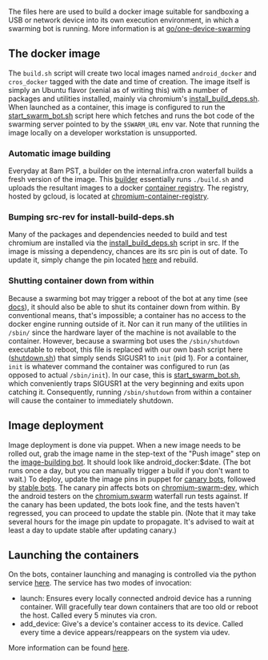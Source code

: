 The files here are used to build a docker image suitable for sandboxing a USB
or network device into its own execution environment, in which a swarming bot is
running. More information is at
[go/one-device-swarming](http://go/one-device-swarming)


The docker image
--------------------------
The `build.sh` script will create two local images named `android_docker`
and `cros_docker` tagged with the date and time of creation. The image itself is
simply an Ubuntu flavor (xenial as of writing this) with a number of packages
and utilities installed, mainly via chromium's
[install_build_deps.sh](https://chromium.googlesource.com/chromium/src/+/master/build/install-build-deps.sh).
When launched as a container, this image is configured to run the
[start_swarm_bot.sh](https://chromium.googlesource.com/infra/infra/+/master/docker/android_devices/start_swarm_bot.sh)
script here which fetches and runs the bot code of the swarming server pointed
to by the `$SWARM_URL` env var. Note that running the image locally on a
developer workstation is unsupported.

### Automatic image building
Everyday at 8am PST, a builder on the internal.infra.cron waterfall builds a
fresh version of the image. This [builder](https://ci.chromium.org/p/infra-internal/builders/prod/android-docker-image-builder)
essentially runs `./build.sh` and uploads the resultant images to a docker
[container registry](https://docs.docker.com/registry/). The registry, hosted
by gcloud, is located at
[chromium-container-registry](https://console.cloud.google.com/gcr/images/chromium-container-registry/GLOBAL/).

### Bumping src-rev for install-build-deps.sh
Many of the packages and dependencies needed to build and test chromium are
installed via the [install_build_deps.sh](https://chromium.googlesource.com/chromium/src/+/master/build/install-build-deps.sh)
script in src. If the image is missing a dependency, chances are its src pin is
out of date. To update it, simply change the pin located
[here](https://cs.chromium.org/chromium/infra/docker/android_devices/Dockerfile?rcl=ca6275d670533aaf5303bd2c785cb7366fbe3193&l=4)
and rebuild.

### Shutting container down from within
Because a swarming bot may trigger a reboot of the bot at any time (see
[docs](https://cs.chromium.org/chromium/infra/luci/appengine/swarming/doc/Magic-Values.md?rcl=8b90cdd97f8f088bcba2fa376ce49d9863b48902&l=65)),
it should also be able to shut its container down from within. By conventional
means, that's impossible; a container has no access to the docker engine
running outside of it. Nor can it run many of the utilities in `/sbin/` since
the hardware layer of the machine is not available to the container. However,
because a swarming bot uses the `/sbin/shutdown` executable to reboot, this
file is replaced with our own bash script here
([shutdown.sh](https://chromium.googlesource.com/infra/infra/+/master/docker/docker_devices/android/shutdown.sh))
that simply sends SIGUSR1 to `init` (pid 1). For a container, `init` is whatever
command the container was configured to run (as opposed to actual `/sbin/init`).
In our case, this is [start_swarm_bot.sh](https://chromium.googlesource.com/infra/infra/+/master/docker/docker_devices/android/start_swarm_bot.sh),
which conveniently traps SIGUSR1 at the very beginning and exits upon catching
it. Consequently, running `/sbin/shutdown` from within a container will cause
the container to immediately shutdown.


Image deployment
--------------------------
Image deployment is done via puppet. When a new image needs to be rolled out,
grab the image name in the step-text of the "Push image" step on the
[image-building bot](https://ci.chromium.org/p/infra-internal/builders/prod/android-docker-image-builder).
It should look like android_docker:$date. (The bot runs once a day, but you can
manually trigger a build if you don't want to wait.) To deploy, update the
image pins in puppet for [canary bots](https://chrome-internal.googlesource.com/infra/puppet/+/78f1ba25470edf4256e5862d7b9c3eb1fba9dcad/puppetm/opt/puppet/conf/nodes.yaml#718),
followed by [stable bots](https://chrome-internal.googlesource.com/infra/puppet/+/78f1ba25470edf4256e5862d7b9c3eb1fba9dcad/puppetm/opt/puppet/conf/nodes.yaml#777).
The canary pin affects bots on [chromium-swarm-dev](https://chromium-swarm-dev.appspot.com),
which the android testers on the [chromium.swarm](https://luci-milo-dev.appspot.com/p/chromium/g/chromium.swarm/builders)
waterfall run tests against. If the canary has been updated, the bots look fine,
and the tests haven't regressed, you can proceed to update the stable pin.
(Note that it may take several hours for the image pin update to propagate. It's
advised to wait at least a day to update stable after updating canary.)

Launching the containers
------------------------
On the bots, container launching and managing is controlled via the python
service [here](https://chromium.googlesource.com/infra/infra/+/master/infra/services/android_docker/).
The service has two modes of invocation:
* launch: Ensures every locally connected android device has a running
          container. Will gracefully tear down containers that are too old or
          reboot the host. Called every 5 minutes via cron.
* add_device: Give's a device's container access to its device. Called every
              time a device appears/reappears on the system via udev.

More information can be found [here](https://chromium.googlesource.com/infra/infra/+/master/infra/services/android_docker/README.md).

